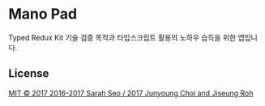# Mano Pad

Typed Redux Kit 기술 검증 목적과 타입스크립트 활용의 노하우 습득을 위한 앱입니다.

## License

[MIT © 2017 2016-2017 Sarah Seo / 2017 Junyoung Choi and Jiseung Roh](./LICENSE.md)
